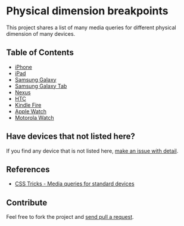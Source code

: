 # Physical dimension breakpoints

This project shares a list of many media queries for different physical dimension of many devices.

## Table of Contents

* [iPhone](iphone)
* [iPad](ipad)
* [Samsung Galaxy](samsung-galaxy)
* [Samsung Galaxy Tab](samsung-galaxy-tab)
* [Nexus](nexus)
* [HTC](htc)
* [Kindle Fire](kindle-fire)
* [Apple Watch](apple-watch)
* [Motorola Watch](moto-watch)


## Have devices that not listed here?

If you find any device that is not listed here, [make an issue with detail](https://github.com/petehouston/physical-dimension-breakpoints/issues).

## References

* [CSS Tricks - Media queries for standard devices](https://css-tricks.com/snippets/css/media-queries-for-standard-devices/)

## Contribute

Feel free to fork the project and [send pull a request](https://github.com/petehouston/physical-dimension-breakpoints/pulls).
